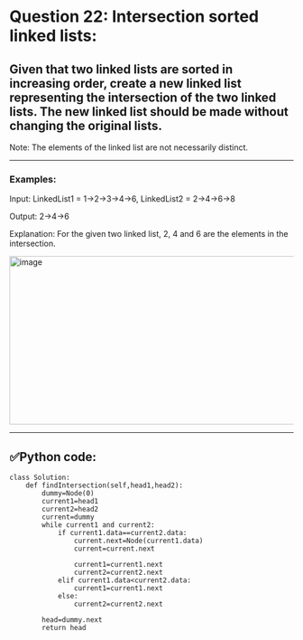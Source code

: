 # Question 22: Intersection sorted linked lists:

## Given that two linked lists are sorted in increasing order, create a new linked list representing the intersection of the two linked lists. The new linked list should be made without changing the original lists.
Note: The elements of the linked list are not necessarily distinct.

---
### Examples:

Input: LinkedList1 = 1->2->3->4->6, LinkedList2 = 2->4->6->8

Output: 2->4->6

Explanation: For the given two linked list, 2, 4 and 6 are the elements in the intersection.

<img width="623" height="298" alt="image" src="https://github.com/user-attachments/assets/aa7c275a-03af-49fa-8fc2-01057f10a005" />

---
## ✅Python code:

```
class Solution:
    def findIntersection(self,head1,head2):
        dummy=Node(0)
        current1=head1
        current2=head2
        current=dummy
        while current1 and current2:
            if current1.data==current2.data:
                current.next=Node(current1.data)
                current=current.next
                
                current1=current1.next
                current2=current2.next
            elif current1.data<current2.data:
                current1=current1.next
            else:
                current2=current2.next
        
        head=dummy.next
        return head
```
